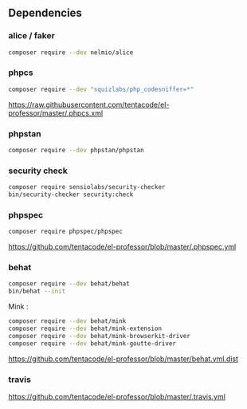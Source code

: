 ## Dependencies

### alice / faker

```bash
composer require --dev nelmio/alice
```

### phpcs

```bash
composer require --dev "squizlabs/php_codesniffer=*"
```

https://raw.githubusercontent.com/tentacode/el-professor/master/.phpcs.xml

### phpstan

```bash
composer require --dev phpstan/phpstan
```

### security check

```bash
composer require sensiolabs/security-checker
bin/security-checker security:check
```

### phpspec

```bash
composer require phpspec/phpspec
```

https://github.com/tentacode/el-professor/blob/master/.phpspec.yml

### behat

```bash
composer require --dev behat/behat
bin/behat --init
```

Mink :

```bash
composer require --dev behat/mink
composer require --dev behat/mink-extension
composer require --dev behat/mink-browserkit-driver
composer require --dev behat/mink-goutte-driver
```


https://github.com/tentacode/el-professor/blob/master/behat.yml.dist

### travis

https://github.com/tentacode/el-professor/blob/master/.travis.yml
